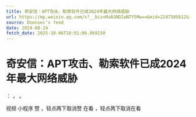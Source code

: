 ```yaml
---
title: 奇安信：APT攻击、勒索软件已成2024年最大网络威胁
url: https://mp.weixin.qq.com/s?__biz=MzA3NDIwNTY5Mw==&mid=2247505612&idx=1&sn=f2438d2fffc506c463d1bddc11c95c00
source: Doonsec's feed
date: 2024-08-24
fetch_date: 2025-10-06T18:01:06.069150
---
```


# 奇安信：APT攻击、勒索软件已成2024年最大网络威胁

：
，
。

视频
小程序
赞
，轻点两下取消赞
在看
，轻点两下取消在看